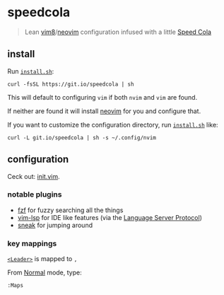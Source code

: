 # speedcola

> Lean [vim8]/[neovim] configuration infused with a little [Speed Cola]

## install

Run [`install.sh`]:
```
curl -fsSL https://git.io/speedcola | sh
```

This will default to configuring `vim` if both `nvim` and `vim` are found.

If neither are found it will install [neovim] for you and configure that.

If you want to customize the configuration directory, run [`install.sh`] like:
```
curl -L git.io/speedcola | sh -s ~/.config/nvim
```

## configuration

Ceck out: [init.vim](init.vim).

### notable plugins

- [fzf] for fuzzy searching all the things
- [vim-lsp] for IDE like features (via the [Language Server Protocol])
- [sneak] for jumping around

### key mappings

[`<Leader>`] is mapped to `,`

From [Normal] mode, type:
```
:Maps
```

[vim8]: https://www.vim.org/
[neovim]: https://neovim.io
[Speed Cola]: http://nazizombies.wikia.com/wiki/Speed_Cola
[`install.sh`]: install.sh
[`<Leader>`]: http://learnvimscriptthehardway.stevelosh.com/chapters/06.html#leader
[fzf]: https://github.com/junegunn/fzf.vim
[vim-lsc]: https://github.com/natebosch/vim-lsc
[vim-lsp]: https://github.com/prabirshrestha/vim-lsp
[ALE]: https://github.com/w0rp/ale
[sneak]: https://github.com/justinmk/vim-sneak
[Normal]: https://en.wikibooks.org/wiki/Learning_the_vi_Editor/Vim/Modes#normal_(command)
[Language Server Protocol]: https://microsoft.github.io/language-server-protocol/

[Neovim FAQ]: https://github.com/neovim/neovim/wiki/FAQ
[Learn Vimscript the Hard Way]: http://learnvimscriptthehardway.stevelosh.com/
[Vimcasts]: http://vimcasts.org/
[Vimulator]: http://thoughtbot.github.io/vimulator/
[Learning the vi Editor/Vim Wiki]: https://en.wikibooks.org/wiki/Learning_the_vi_Editor/Vim
[vi-improved]: https://www.vi-improved.org/
